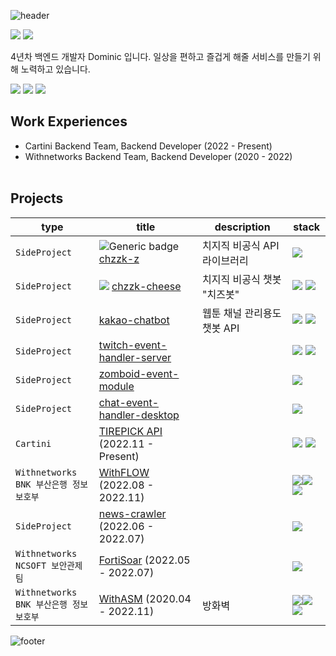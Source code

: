 ![header](https://capsule-render.vercel.app/api?type=waving&&color=gradient&height=100&section=header&fontSize=90)

<div align="left">

<p>
  <a href="https://do-mi.tistory.com/" target="_blank"><img src="https://img.shields.io/badge/blog-DD0B78?style=flat-square&logo=Tistory&logoColor=white"/></a>
  <a href="mailto:41@b41.kr" target="_blank"><img src="https://img.shields.io/badge/kimduumin@gmail.com-EA4335?style=flat-square&logo=Gmail&logoColor=white"/></a>
</p>
<p>
4년차 백엔드 개발자 Dominic 입니다.
일상을 편하고 즐겁게 해줄 서비스를 만들기 위해 노력하고 있습니다.  
</p>

 <p>
  <a href="https://github.com/doominkim/question-and-answer" target="_blank"><img src="https://img.shields.io/badge/👉👉 Fortpolio 👈👈 -303238?style=flat-square&logo=&logoColor=white"/></a>
  <a href="https://github.com/doominkim/question-and-answer" target="_blank"><img src="https://img.shields.io/badge/🖥️ Computer Science-303238?style=flat-square&logo=&logoColor=white"/></a>
  <a href="https://github.com/doominkim/althorythm" target="_blank"><img src="https://img.shields.io/badge/🕹️ Algorithm-303238?style=flat-square&logo=&logoColor=white"/></a>
<!--   <a href="https://github.com/doominkim/coding-test" target="_blank"><img src="https://img.shields.io/badge/👉코딩테스트 정리-303238?style=flat-square&logo=&logoColor=white"/></a> -->
 </p>


## Work Experiences  <br>
- Cartini Backend Team, Backend Developer (2022 - Present) <br>
- Withnetworks Backend Team, Backend Developer (2020 - 2022) <br><br>

## Projects


| type | title | description | stack |
|---|---|---|---|
| `SideProject` | ![Generic badge](https://img.shields.io/badge/npm-0.0.1-green.svg) [chzzk-z](https://www.npmjs.com/package/chzzk-z)| 치지직 비공식 API 라이브러리 | <img src="https://img.shields.io/badge/Typescript-3178C6?style=flat-square&logo=Typescript&logoColor=white"/> |
| `SideProject` | <img src="https://img.shields.io/badge/not%20started%20-8A2BE2"/> [chzzk-cheese](https://github.com/doominkim/chzzk-cheese) | 치지직 비공식 챗봇 "치즈봇" |<img src="https://img.shields.io/badge/Nestjs-ea2845?style=flat-square&logo=Nestjs&logoColor=white"/> <img src="https://img.shields.io/badge/postgreSQL-699eca?style=flat-square&logo=postgreSQL&logoColor=white"/> |
| `SideProject` | [kakao-chatbot](https://github.com/doominkim/kakao-chatbot) | 웹툰 채널 관리용도 챗봇 API | <img src="https://img.shields.io/badge/Nestjs-ea2845?style=flat-square&logo=Nestjs&logoColor=white"/> <img src="https://img.shields.io/badge/postgreSQL-699eca?style=flat-square&logo=postgreSQL&logoColor=white"/> | 
| `SideProject` | [twitch-event-handler-server](https://github.com/doominkim/twitch-event-handler-server) | |  <img src="https://img.shields.io/badge/Nestjs-ea2845?style=flat-square&logo=Nestjs&logoColor=white"/> <img src="https://img.shields.io/badge/postgreSQL-699eca?style=flat-square&logo=postgreSQL&logoColor=white"/> |
| `SideProject` | [zomboid-event-module]() | | <img src="https://img.shields.io/badge/Lua-7175AA?style=flat-square&logo=Lua&logoColor=white"/>  |
| `SideProject` | [chat-event-handler-desktop]() | | <img src="https://img.shields.io/badge/ElectronJS-7175AA?style=flat-square&logo=ElectronJS-7175AA&logoColor=white"/> |
| `Cartini` | [TIREPICK API]() (2022.11 - Present) | | <img src="https://img.shields.io/badge/Nestjs-ea2845?style=flat-square&logo=Nestjs&logoColor=white"/> <img src="https://img.shields.io/badge/postgreSQL-699eca?style=flat-square&logo=postgreSQL&logoColor=white"/>
| `Withnetworks` <br>`BNK 부산은행 정보보호부` | [WithFLOW](https://www.withnetworks.com/withflow) (2022.08 - 2022.11) | |  <img src="https://img.shields.io/badge/Node.js-7CB700?style=flat-square&logo=Node.js&logoColor=white"/><img src="https://img.shields.io/badge/Vue.js-3FB27F?style=flat-square&logo=Vue.js&logoColor=white"/><img src="https://img.shields.io/badge/MongoDB-118D4D?style=flat-square&logo=mongodb&logoColor=white"/> |
| `SideProject` | [news-crawler]() (2022.06 - 2022.07) | | <img src="https://img.shields.io/badge/Node.js-7CB700?style=flat-square&logo=Node.js&logoColor=white"/>  |
| `Withnetworks` <br> `NCSOFT 보안관제팀` | [FortiSoar](https://www.withnetworks.com/fortisoar) (2022.05 - 2022.07) | | <img src="https://img.shields.io/badge/Python-D88700?style=flat-square&logo=Python&logoColor=white"/> |
| `Withnetworks` <br> `BNK 부산은행 정보보호부` | [WithASM](https://www.withnetworks.com/withasm) (2020.04 - 2022.11) | 방화벽  | <img src="https://img.shields.io/badge/PHP-7175AA?style=flat-square&logo=PHP&logoColor=white"/><img src="https://img.shields.io/badge/Codeigniter-E44A34?style=flat-square&logo=Codeigniter&logoColor=white"/><img src="https://img.shields.io/badge/MySQL-D88700?style=flat-square&logo=mysql&logoColor=white"/>  |

![footer](https://capsule-render.vercel.app/api?type=waving&&color=gradient&height=100&section=footer&fontSize=90)



